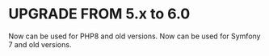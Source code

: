 # UPGRADE FROM 5.x to 6.0

Now can be used for PHP8 and old versions.
Now can be used for Symfony 7 and old versions.
